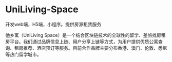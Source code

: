 # UniLiving-Space

开发web端，H5端，小程序。提供房源租赁服务

他乡寓（UniLiving Space）是一个结合区块链技术的全球性的留学、差旅找房租房平台。我们通过品牌信息上链、用户分享上链等方式，为用户提供优质公寓查询、租房推荐、酒店预订等服务。目前合作品牌主要分布香港、澳门、伦敦、悉尼等热门留学城市。
